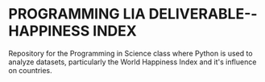 # PROGRAMMING LIA DELIVERABLE--HAPPINESS INDEX 
Repository for the Programming in Science class where Python is used to analyze datasets, particularly the World Happiness Index and it's influence on countries. 

